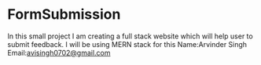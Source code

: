 # FormSubmission
In this small project I am creating a full stack website which will help user to submit feedback. I will be using MERN stack for this
Name:Arvinder Singh
Email:avisingh0702@gmail.com